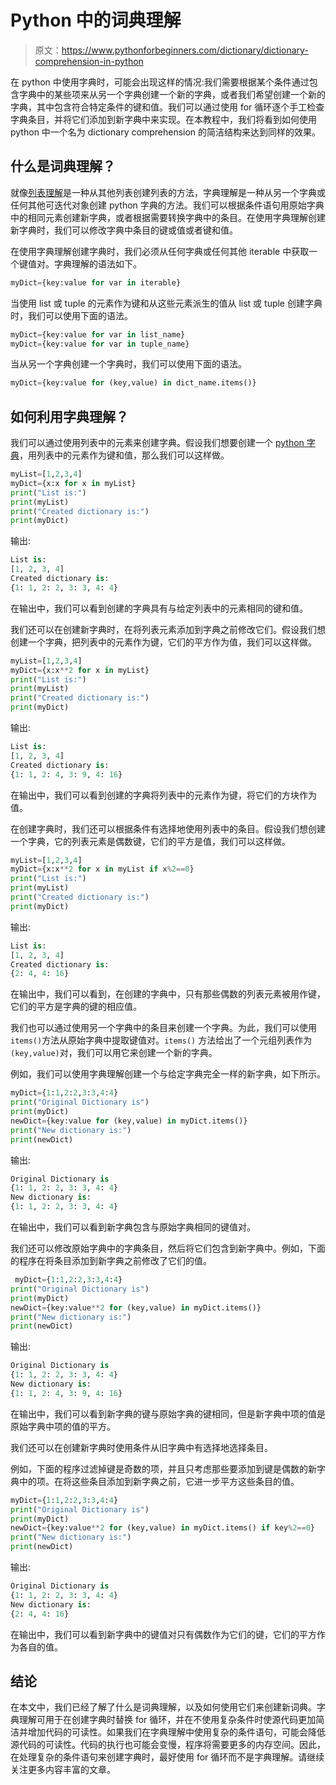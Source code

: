 # Python 中的词典理解

> 原文：<https://www.pythonforbeginners.com/dictionary/dictionary-comprehension-in-python>

在 python 中使用字典时，可能会出现这样的情况:我们需要根据某个条件通过包含字典中的某些项来从另一个字典创建一个新的字典，或者我们希望创建一个新的字典，其中包含符合特定条件的键和值。我们可以通过使用 for 循环逐个手工检查字典条目，并将它们添加到新字典中来实现。在本教程中，我们将看到如何使用 python 中一个名为 dictionary comprehension 的简洁结构来达到同样的效果。

## 什么是词典理解？

就像[列表理解](https://www.pythonforbeginners.com/basics/list-comprehensions-in-python)是一种从其他列表创建列表的方法，字典理解是一种从另一个字典或任何其他可迭代对象创建 python 字典的方法。我们可以根据条件语句用原始字典中的相同元素创建新字典，或者根据需要转换字典中的条目。在使用字典理解创建新字典时，我们可以修改字典中条目的键或值或者键和值。

在使用字典理解创建字典时，我们必须从任何字典或任何其他 iterable 中获取一个键值对。字典理解的语法如下。

```py
myDict={key:value for var in iterable}
```

当使用 list 或 tuple 的元素作为键和从这些元素派生的值从 list 或 tuple 创建字典时，我们可以使用下面的语法。

```py
myDict={key:value for var in list_name}
myDict={key:value for var in tuple_name}
```

当从另一个字典创建一个字典时，我们可以使用下面的语法。

```py
myDict={key:value for (key,value) in dict_name.items()}
```

## 如何利用字典理解？

我们可以通过使用列表中的元素来创建字典。假设我们想要创建一个 [python 字典](https://www.pythonforbeginners.com/dictionary/how-to-use-dictionaries-in-python/)，用列表中的元素作为键和值，那么我们可以这样做。

```py
myList=[1,2,3,4]
myDict={x:x for x in myList}
print("List is:")
print(myList)
print("Created dictionary is:")
print(myDict)
```

输出:

```py
List is:
[1, 2, 3, 4]
Created dictionary is:
{1: 1, 2: 2, 3: 3, 4: 4}
```

在输出中，我们可以看到创建的字典具有与给定列表中的元素相同的键和值。

我们还可以在创建新字典时，在将列表元素添加到字典之前修改它们。假设我们想创建一个字典，把列表中的元素作为键，它们的平方作为值，我们可以这样做。

```py
myList=[1,2,3,4]
myDict={x:x**2 for x in myList}
print("List is:")
print(myList)
print("Created dictionary is:")
print(myDict)
```

输出:

```py
List is:
[1, 2, 3, 4]
Created dictionary is:
{1: 1, 2: 4, 3: 9, 4: 16}
```

在输出中，我们可以看到创建的字典将列表中的元素作为键，将它们的方块作为值。

在创建字典时，我们还可以根据条件有选择地使用列表中的条目。假设我们想创建一个字典，它的列表元素是偶数键，它们的平方是值，我们可以这样做。

```py
myList=[1,2,3,4]
myDict={x:x**2 for x in myList if x%2==0}
print("List is:")
print(myList)
print("Created dictionary is:")
print(myDict)
```

输出:

```py
List is:
[1, 2, 3, 4]
Created dictionary is:
{2: 4, 4: 16}
```

在输出中，我们可以看到，在创建的字典中，只有那些偶数的列表元素被用作键，它们的平方是字典的键的相应值。

我们也可以通过使用另一个字典中的条目来创建一个字典。为此，我们可以使用`items()`方法从原始字典中提取键值对。`items()` 方法给出了一个元组列表作为`(key,value)`对，我们可以用它来创建一个新的字典。

例如，我们可以使用字典理解创建一个与给定字典完全一样的新字典，如下所示。

```py
myDict={1:1,2:2,3:3,4:4}
print("Original Dictionary is")
print(myDict)
newDict={key:value for (key,value) in myDict.items()}
print("New dictionary is:")
print(newDict)
```

输出:

```py
Original Dictionary is
{1: 1, 2: 2, 3: 3, 4: 4}
New dictionary is:
{1: 1, 2: 2, 3: 3, 4: 4}
```

在输出中，我们可以看到新字典包含与原始字典相同的键值对。

我们还可以修改原始字典中的字典条目，然后将它们包含到新字典中。例如，下面的程序在将条目添加到新字典之前修改了它们的值。

```py
 myDict={1:1,2:2,3:3,4:4}
print("Original Dictionary is")
print(myDict)
newDict={key:value**2 for (key,value) in myDict.items()}
print("New dictionary is:")
print(newDict)
```

输出:

```py
Original Dictionary is
{1: 1, 2: 2, 3: 3, 4: 4}
New dictionary is:
{1: 1, 2: 4, 3: 9, 4: 16}
```

在输出中，我们可以看到新字典的键与原始字典的键相同，但是新字典中项的值是原始字典中项的值的平方。

我们还可以在创建新字典时使用条件从旧字典中有选择地选择条目。

例如，下面的程序过滤掉键是奇数的项，并且只考虑那些要添加到键是偶数的新字典中的项。在将这些条目添加到新字典之前，它进一步平方这些条目的值。

```py
myDict={1:1,2:2,3:3,4:4}
print("Original Dictionary is")
print(myDict)
newDict={key:value**2 for (key,value) in myDict.items() if key%2==0}
print("New dictionary is:")
print(newDict)
```

输出:

```py
Original Dictionary is
{1: 1, 2: 2, 3: 3, 4: 4}
New dictionary is:
{2: 4, 4: 16}
```

在输出中，我们可以看到新字典中的键值对只有偶数作为它们的键，它们的平方作为各自的值。

## 结论

在本文中，我们已经了解了什么是词典理解，以及如何使用它们来创建新词典。字典理解可用于在创建字典时替换 for 循环，并在不使用复杂条件时使源代码更加简洁并增加代码的可读性。如果我们在字典理解中使用复杂的条件语句，可能会降低源代码的可读性。代码的执行也可能会变慢，程序将需要更多的内存空间。因此，在处理复杂的条件语句来创建字典时，最好使用 for 循环而不是字典理解。请继续关注更多内容丰富的文章。